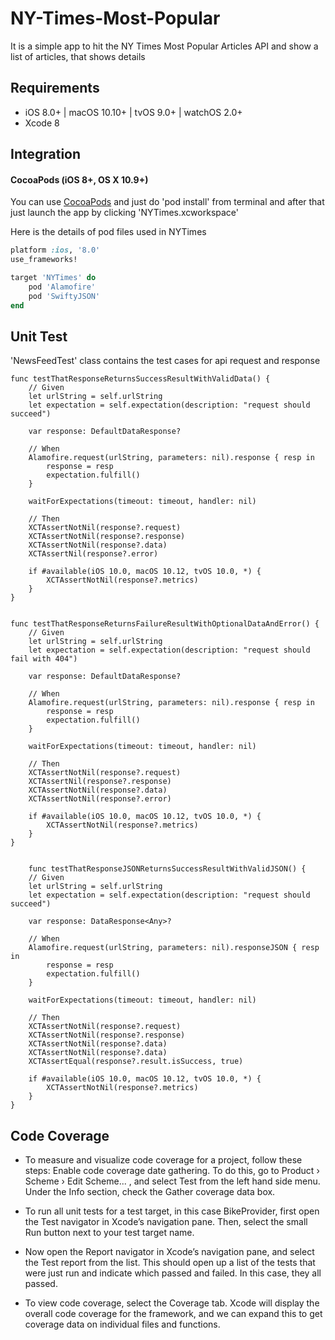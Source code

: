 # NY-Times-Most-Popular

It is a simple app to hit the NY Times Most Popular Articles API and show a list of articles,
that shows details



## Requirements

- iOS 8.0+ | macOS 10.10+ | tvOS 9.0+ | watchOS 2.0+
- Xcode 8

## Integration

#### CocoaPods (iOS 8+, OS X 10.9+)

You can use [CocoaPods](http://cocoapods.org/) and just do 'pod install' from terminal
and after that just launch the app by clicking 'NYTimes.xcworkspace'

Here is the details of pod files used in NYTimes

```ruby
platform :ios, '8.0'
use_frameworks!

target 'NYTimes' do
    pod 'Alamofire'
    pod 'SwiftyJSON'
end
```

## Unit Test 

'NewsFeedTest' class contains the test cases for api request and response

    func testThatResponseReturnsSuccessResultWithValidData() {
        // Given
        let urlString = self.urlString
        let expectation = self.expectation(description: "request should succeed")
        
        var response: DefaultDataResponse?
        
        // When
        Alamofire.request(urlString, parameters: nil).response { resp in
            response = resp
            expectation.fulfill()
        }
        
        waitForExpectations(timeout: timeout, handler: nil)
        
        // Then
        XCTAssertNotNil(response?.request)
        XCTAssertNotNil(response?.response)
        XCTAssertNotNil(response?.data)
        XCTAssertNil(response?.error)
        
        if #available(iOS 10.0, macOS 10.12, tvOS 10.0, *) {
            XCTAssertNotNil(response?.metrics)
        }
    }
    
    
    func testThatResponseReturnsFailureResultWithOptionalDataAndError() {
        // Given
        let urlString = self.urlString
        let expectation = self.expectation(description: "request should fail with 404")
        
        var response: DefaultDataResponse?
        
        // When
        Alamofire.request(urlString, parameters: nil).response { resp in
            response = resp
            expectation.fulfill()
        }
        
        waitForExpectations(timeout: timeout, handler: nil)
        
        // Then
        XCTAssertNotNil(response?.request)
        XCTAssertNil(response?.response)
        XCTAssertNotNil(response?.data)
        XCTAssertNotNil(response?.error)
        
        if #available(iOS 10.0, macOS 10.12, tvOS 10.0, *) {
            XCTAssertNotNil(response?.metrics)
        }
    }
    
    
        func testThatResponseJSONReturnsSuccessResultWithValidJSON() {
        // Given
        let urlString = self.urlString
        let expectation = self.expectation(description: "request should succeed")
        
        var response: DataResponse<Any>?
        
        // When
        Alamofire.request(urlString, parameters: nil).responseJSON { resp in
            response = resp
            expectation.fulfill()
        }
        
        waitForExpectations(timeout: timeout, handler: nil)
        
        // Then
        XCTAssertNotNil(response?.request)
        XCTAssertNotNil(response?.response)
        XCTAssertNotNil(response?.data)
        XCTAssertNotNil(response?.data)
        XCTAssertEqual(response?.result.isSuccess, true)
        
        if #available(iOS 10.0, macOS 10.12, tvOS 10.0, *) {
            XCTAssertNotNil(response?.metrics)
        }
    }
    
## Code Coverage

- To measure and visualize code coverage for a project, follow these steps:
Enable code coverage date gathering. To do this, go to Product › Scheme › Edit Scheme... , and select Test from the left hand side menu. Under the Info section, check the Gather coverage data box.

- To run all unit tests for a test target, in this case BikeProvider, first open the Test navigator in Xcode’s navigation pane. Then, select the small Run button next to your test target name.

- Now open the Report navigator in Xcode’s navigation pane, and select the Test report from the list. This should open up a list of the tests that were just run and indicate which passed and failed. In this case, they all passed.

- To view code coverage, select the Coverage tab. Xcode will display the overall code coverage for the framework, and we can expand this to get coverage data on individual files and functions.
